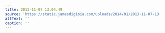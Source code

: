 ```yaml
---
title: 2013-11-07 13.04.49
source: 'https://static.jamesdigioia.com/uploads/2014/01/2013-11-07-13-04-49-scaled.jpg'
altText: ''
caption: ''
---
```


